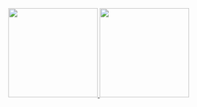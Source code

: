 
<div>
<a href="https://github.com/seu-usuário-aqui">
<img loading="lazy" height="180em" src="https://github-readme-stats.vercel.app/api/top-langs/?username=Gabr1ell1&layout=compact&langs_count=7&theme=dracula"/>
<img loading="lazy" height="180em" src="https://github-readme-stats.vercel.app/api?username=Gabr1ell1&show_icons=true&theme=dracula&include_all_commits=true&count_private=true"/>
</div>


<!-- 
 ## Tecnologias utilizadas

<div>
            <img src="https://cdn.jsdelivr.net/gh/devicons/devicon@latest/icons/html5/html5-plain-wordmark.svg" width="36" height="36" /> 
            <img src="https://cdn.jsdelivr.net/gh/devicons/devicon@latest/icons/css3/css3-plain-wordmark.svg" width="36" height="36"/>
            <img src="https://cdn.jsdelivr.net/gh/devicons/devicon@latest/icons/javascript/javascript-original.svg" width="36" height="36"/>
            <img src="https://cdn.jsdelivr.net/gh/devicons/devicon@latest/icons/java/java-original-wordmark.svg" width="36" height="36"/>
            <img src="https://cdn.jsdelivr.net/gh/devicons/devicon@latest/icons/php/php-original.svg" width="36" height="36"/>
            <img src="https://cdn.jsdelivr.net/gh/devicons/devicon@latest/icons/kotlin/kotlin-plain.svg" width="36" height="36"/>          
            <img src="https://cdn.jsdelivr.net/gh/devicons/devicon@latest/icons/mysql/mysql-original-wordmark.svg" width="36" height="36"/>         
            <img src="https://cdn.jsdelivr.net/gh/devicons/devicon@latest/icons/arduino/arduino-original-wordmark.svg"  width="36" height="36"/>
          
          
</div>
 -->



